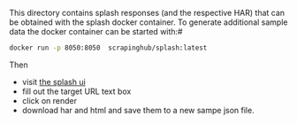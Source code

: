 This directory contains splash responses (and the respective HAR) that can be obtained with the splash docker container.
To generate additional sample data the docker container can be started with:#

```bash
docker run -p 8050:8050  scrapinghub/splash:latest
```

Then
 - visit [the splash ui](http://0.0.0.0:8050/)
 - fill out the target URL text box
 - click on render
 - download har and html and save them to a new sampe json file.
